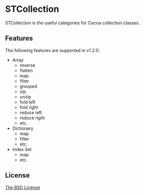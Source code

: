 # STCollection
STCollection is the useful categories for Cocoa collection classes.

## Features

The following features are supported in v1.2.0:

* Array
    * reverse
    * flatten
    * map
    * filter
    * grouped
    * zip
    * unzip
    * fold left
    * fold right
    * reduce left
    * reduce right
    * etc.
* Dictionary
    * map
    * filter
    * etc.
* Index Set
    * map
    * etc.

## License
[The BSD License](http://www.opensource.org/licenses/bsd-license.php)
